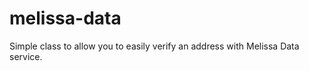 melissa-data
============

Simple class to allow you to easily verify an address with Melissa Data service.  